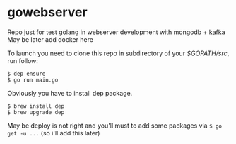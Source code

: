 # gowebserver
Repo just for test golang in webserver development with mongodb + kafka
May be later add docker here

To launch you need to clone this repo in subdirectory of your *$GOPATH/src*, run follow: 

```
$ dep ensure
$ go run main.go
```

Obviously you have to install dep package. 

```
$ brew install dep
$ brew upgrade dep
```

May be deploy is not right and you'll must to add some packages via `$ go get -u ...` (so i'll add this later)
